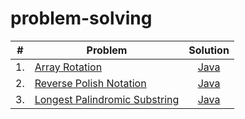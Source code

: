 # problem-solving

| # | Problem | Solution |
|:---:| ----- | :--------: |
|1. | [Array Rotation](https://leetcode.com/problems/rotate-array/) | [Java](https://github.com/jindalarpit/problem-solving/blob/main/src/com/problems/java/ArrayRotation.java) |
|2. | [Reverse Polish Notation](https://leetcode.com/problems/evaluate-reverse-polish-notation) | [Java](https://github.com/jindalarpit/problem-solving/blob/main/src/com/problems/java/ReversePolishNotation.java)|
|3. | [Longest Palindromic Substring](https://leetcode.com/problems/longest-palindromic-substring) | [Java](https://github.com/jindalarpit/problem-solving/blob/main/src/com/problems/java/LongestPalindromicSubstring.java)|
